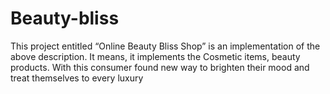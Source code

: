 # Beauty-bliss
This project entitled “Online Beauty Bliss Shop” is an implementation of the above description. It means, it implements the Cosmetic items, beauty products. With this consumer found new way to brighten their mood and treat themselves to every luxury

